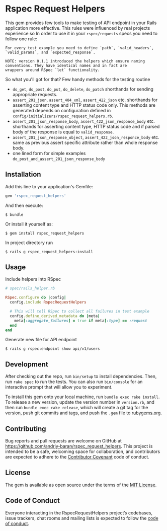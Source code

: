 # Rspec Request Helpers

This gem provides few tools to make testing of API endpoint in your Rails application more effective.
This rules were influenced by real projects experience so
In order to use it in your `rspec/requests` specs you need to follow one rule:

    For every test example you need to define `path`, `valid_headers`, `valid_params`, and `expected_response`.

    NOTE: version 0.1.1 introduced the helpers which ensure naming conventions. They have identical names and in fact are
    wrappers around RSpec `let` functionality.

So what you'll got for that? Few handy methods for the testing routine

* `do_get`, `do_post`, `do_put`, `do_delete`, `do_patch` shorthands for sending appropriate requests.
* `assert_201_json`, `assert_404_xml`, `assert_422_json` etc. shorthands for asserting content type and HTTP status code only. This methods are generated depends on configuration defined in `config/initializers/rspec_request_helpers.rb`.
* `assert_201_json_response_body`, `assert_422_json_responce_body` etc. shorthands for asserting content type, HTTP status code and if parsed body of the response is equal to `valid_response`.
* `assert_201_json_response_object`, `assert_422_json_responce_body` etc. same as previous assert specific attribute rather than whole response body.
* one lined form for simple examples `do_post_and_assert_201_json_response_body`

## Installation

Add this line to your application's Gemfile:

```ruby
gem 'rspec_request_helpers'
```

And then execute:

    $ bundle

Or install it yourself as:

    $ gem install rspec_request_helpers

In project directory run

    $ rails g rspec_request_helpers:install

## Usage

Include helpers into RSpec

```ruby
# spec/rails_helper.rb

RSpec.configure do |config|
  config.include RspecRequestHelpers

  # This will tell RSpec to collect all failures in test example
  config.define_derived_metadata do |meta|
    meta[:aggregate_failures] = true if meta[:type] == :request
  end
end
```

Generate new file for API endpoint

    $ rails g rspec:endpoint show api/v1/users

## Development

After checking out the repo, run `bin/setup` to install dependencies. Then, run `rake spec` to run the tests. You can also run `bin/console` for an interactive prompt that will allow you to experiment.

To install this gem onto your local machine, run `bundle exec rake install`. To release a new version, update the version number in `version.rb`, and then run `bundle exec rake release`, which will create a git tag for the version, push git commits and tags, and push the `.gem` file to [rubygems.org](https://rubygems.org).

## Contributing

Bug reports and pull requests are welcome on GitHub at https://github.com/andriy-baran/rspec_request_helpers. This project is intended to be a safe, welcoming space for collaboration, and contributors are expected to adhere to the [Contributor Covenant](http://contributor-covenant.org) code of conduct.

## License

The gem is available as open source under the terms of the [MIT License](https://opensource.org/licenses/MIT).

## Code of Conduct

Everyone interacting in the RspecRequestHelpers project’s codebases, issue trackers, chat rooms and mailing lists is expected to follow the [code of conduct](https://github.com/andriy-baran/rspec_request_helpers/blob/master/CODE_OF_CONDUCT.md).
